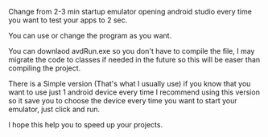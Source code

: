 Change from 2-3 min startup emulator opening android studio every time you want to test your apps to 2 sec.

You can use or change the program as you want.

You can downlaod avdRun.exe so you don't have to compile the file, I may migrate the code to classes if needed in the future so this will be easer than compiling the project.

There is a Simple version (That's what I usually use) if you know that you want to use just 1 android device every time I recommend using this version so it save you to choose the device every time you want to start your emulator, just click and run.

I hope this help you to speed up your projects.
